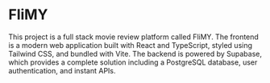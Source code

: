 # FliMY
This project is a full stack movie review platform called FliMY. The frontend is a modern web application built with React and TypeScript, styled using Tailwind CSS, and bundled with Vite. The backend is powered by Supabase, which provides a complete solution including a PostgreSQL database, user authentication, and instant APIs.
